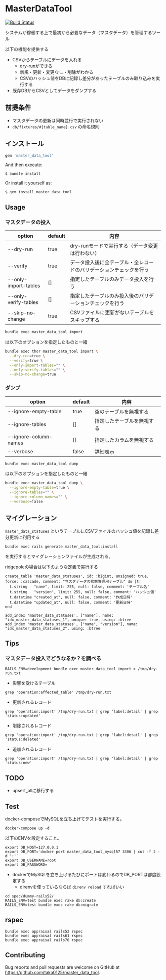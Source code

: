 # MasterDataTool

[![Build Status](https://github.com/taka0125/master_data_tool/workflows/Ruby/badge.svg?branch=main)](https://github.com/taka0125/master_data_tool/actions)

システムが稼働する上で最初から必要なデータ（マスタデータ）を管理するツール

以下の機能を提供する

- CSVからテーブルにデータを入れる
    - dry-runができる
    - 新規・更新・変更なし・削除がわかる
    - CSVのハッシュ値をDBに記録し差分があったテーブルのみ取り込みを実行する
- 既存DBからCSVとしてデータをダンプする

## 前提条件

- マスタデータの更新は同時並行で実行されない
- `db/fixtures/#{table_name}.csv` の命名規則

## インストール

```ruby
gem 'master_data_tool'
```

And then execute:

    $ bundle install

Or install it yourself as:

    $ gem install master_data_tool

## Usage

### マスタデータの投入

| option               | default | 内容                                   |
|----------------------| --- |--------------------------------------|
| --dry-run            | true | dry-runモードで実行する（データ変更は行わない）          |
| --verify             | true | データ投入後に全テーブル・全レコードのバリデーションチェックを行う    |
| --only-import-tables | [] | 指定したテーブルのみデータ投入を行う                   |
| --only-verify-tables | [] | 指定したテーブルのみ投入後のバリデーションチェックを行う |
| --skip-no-change     | true | CSVファイルに更新がないテーブルをスキップする             |

```bash
bundle exec master_data_tool import
```

は以下のオプションを指定したものと一緒

```bash
bundle exec thor master_data_tool import \
  --dry-run=true \
  --verify=true \
  --only-import-tables="" \
  --only-verify-tables="" \
  --skip-no-change=true
```

### ダンプ

| option                | default | 内容            |
|-----------------------|---------|---------------|
| --ignore-empty-table  | true    | 空のテーブルを無視する   |
| --ignore-tables       | []      | 指定したテーブルを無視する |
| --ignore-column-names | []      | 指定したカラムを無視する  |
| --verbose      | false   | 詳細表示          |

```bash
bundle exec master_data_tool dump
```

は以下のオプションを指定したものと一緒

```bash
bundle exec master_data_tool dump \
  --ignore-empty-table=true \
  --ignore-tables="" \
  --ignore-column-names="" \
  --verbose=false
```

## マイグレーション

`master_data_statuses` というテーブルにCSVファイルのハッシュ値を記録し差分更新に利用する

```
bundle exec rails generate master_data_tool:install
```

を実行するとマイグレーションファイルが生成される。

ridgepoleの場合は以下のような定義で実行する

```
create_table 'master_data_statuses', id: :bigint, unsigned: true, force: :cascade, comment: "マスタデータの状態管理用テーブル" do |t|
  t.string   "name", limit: 255, null: false, comment: 'テーブル名'
  t.string   "version", limit: 255, null: false, comment: 'ハッシュ値'
  t.datetime "created_at", null: false, comment: '作成日時'
  t.datetime "updated_at", null: false, comment: '更新日時'
end

add_index 'master_data_statuses', ["name"], name: "idx_master_data_statuses_1", unique: true, using: :btree
add_index 'master_data_statuses', ["name", "version"], name: "idx_master_data_statuses_2", using: :btree
```


## Tips
### マスタデータ投入でどうなるか？を調べる

```
RAILS_ENV=development bundle exec master_data_tool import > /tmp/dry-run.txt
```

- 影響を受けるテーブル

```
grep 'operation:affected_table' /tmp/dry-run.txt
```

- 更新されるレコード

```
grep 'operation:import' /tmp/dry-run.txt | grep 'label:detail' | grep 'status:updated'
```

- 削除されるレコード

```
grep 'operation:import' /tmp/dry-run.txt | grep 'label:detail' | grep 'status:deleted'
```

- 追加されるレコード

```
grep 'operation:import' /tmp/dry-run.txt | grep 'label:detail' | grep 'status:new'
```

## TODO

- upsert_allに移行する

## Test

docker-composeでMySQLを立ち上げてテストを実行する。

```
docker-compose up -d
```

以下のENVを設定すること。

```
export DB_HOST=127.0.0.1
export DB_PORT=`docker port master_data_tool_mysql57 3306 | cut -f 2 -d ':'`
export DB_USERNAME=root
export DB_PASSWORD=
```

- dockerでMySQLを立ち上げるたびにポートは変わるのでDB_PORTは都度設定する
  - direnvを使っているならば `direnv reload` すればいい

```
cd spec/dummy-rails52/
RAILS_ENV=test bundle exec rake db:create
RAILS_ENV=test bundle exec rake db:migrate
```

## rspec

```
bundle exec appraisal rails52 rspec
bundle exec appraisal rails61 rspec
bundle exec appraisal rails70 rspec
```


## Contributing

Bug reports and pull requests are welcome on GitHub at https://github.com/taka0125/master_data_tool.
